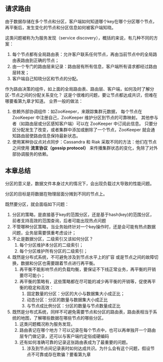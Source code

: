 ## 请求路由

由于数据存储在多个节点和分区，客户端如何知道哪个key在哪个分区哪个节点，再平衡后，发生变化的节点和分区信息如何被客户端知晓。

这类问题被称为为服务发现（service discovery），概括的来说，有几种不同的方案：

1. 每个节点都有全局路由表：允许客户联系任何节点，再由当前节点中的全局路由表路由到正确的节点；
2. 由一个专门的路由层来记录：路由层有所有信息，客户端所有请求都经过路由层转发；
3. 客户端自己知晓分区和节点的分配。

作为路由决策的组件，如上面的全局路由表、路由层、客户端，如何及时了解分区-节点之间的分配关系变化？
这是个很难的问题，要让节点都达成共识，但难在哪要看第九章才知道。
业界一般的做法：

1. 依赖外部协调组件：如ZooKeeper，来跟踪集群元数据， 每个节点在 ZooKeeper 中注册自己，ZooKeeper 维护分区到节点的可靠映射。 其他参与者（如路由层或分区感知客户端）可以在 ZooKeeper 中订阅此信息。 只要分区分配发生了改变，或者集群中添加或删除了一个节点，ZooKeeper 就会通知路由层使路由信息保持最新状态。
2. 使用某种协议点对点同步：Cassandra 和 Riak 采取不同的方法：他们在节点之间使用 **流言协议（gossip protocol）** 来传播集群状态的变化，免除了对外部协调服务的依赖。



## 本章总结

分区的意义是，数据文件本身过大的情况下，会出现负载过大导致的性能问题。

分区的目标是将数据在物理层面分摊到不同的节点上。

既然要分区，就会面临如下问题：

1. 分区的策略，是直接基于key的范围分区，还是基于hash(key)的范围分区，前者支持高效的范围查询，后者可能出现热点问题
2. 不管哪种分区策略，当业务始终针对一个key操作时，还是会可能有热点数据问题，业务层需要慎重考虑设计；
3. 不止是数据分区，二级索引又该如何分区？
   1. 每个分区维护本分区的二级索引；
   2. 每个分区维护所有分区的二级索引；
4. 既然是分布式系统，不可避免涉及到节点水平上的扩容 或是节点之间的故障切换，数据和分区也需要跟着节点进行再平衡。
   1. 再平衡不能影响节点的负载均衡，要保证不下线正常业务，再平衡的开销要尽可能小；
   2. 再平衡的策略有，这些策略都在尽可能的减少再平衡的开销等，促使再平衡的稳定和高效：
      1. 固定数量的分区：分区的大小与数据集大小成正比；
      2. 动态分区：分区的数量与数据集大小成正比
      3. 与节点成比例分区：分区的数量与节点数量成正比
5. 既然是分布式系统，同样不可避免需要节点和分区的路由表，路由表相当于系统的地图，了解哪些数据在哪些节点的哪些分区。
   1. 这类问题概况称为服务发现，
   2. 路由表记在哪个地方？可以记录在每个节点中，也可以再单独开一个路由层专门做记录，还可以与客户端约定俗成硬编码
   3. 还有如何准确可靠的记录这张路由表成为了最重要的问题。
      1. 涉及到节点间记录表时如何达成共识。为什么会有这个问题，假设节点不可靠或存在欺骗？要看第九章

